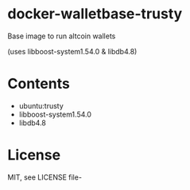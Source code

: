# docker-walletbase-trusty
Base image to run altcoin wallets

(uses libboost-system1.54.0 & libdb4.8)

# Contents
- ubuntu:trusty
- libboost-system1.54.0
- libdb4.8

# License
MIT, see LICENSE file-